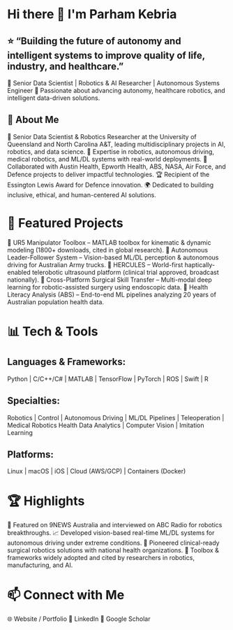 # Hi there 👋 I'm Parham Kebria
⭐️ “Building the future of autonomy and intelligent systems to improve quality of life, industry, and healthcare.”
---
<!--
**parhamkebria/parhamkebria** is a ✨ _special_ ✨ repository because its `README.md` (this file) appears on your GitHub profile.

Here are some ideas to get you started:

- 🔭 I’m currently working on ...
- 🌱 I’m currently learning ...
- 👯 I’m looking to collaborate on ...
- 🤔 I’m looking for help with ...
- 💬 Ask me about ...
- 📫 How to reach me: ...
- 😄 Pronouns: ...
- ⚡ Fun fact: ...
-->


🎯 Senior Data Scientist | Robotics & AI Researcher | Autonomous Systems Engineer
🚀 Passionate about advancing autonomy, healthcare robotics, and intelligent data-driven solutions.

## 🌟 About Me

🔬 Senior Data Scientist & Robotics Researcher at the University of Queensland and North Carolina A&T, leading multidisciplinary projects in AI, robotics, and data science.
🤖 Expertise in robotics, autonomous driving, medical robotics, and ML/DL systems with real-world deployments.
🏥 Collaborated with Austin Health, Epworth Health, ABS, NASA, Air Force, and Defence projects to deliver impactful technologies.
🏆 Recipient of the Essington Lewis Award for Defence innovation.
🌍 Dedicated to building inclusive, ethical, and human-centered AI solutions.

# 🚀 Featured Projects

🔹 UR5 Manipulator Toolbox
 – MATLAB toolbox for kinematic & dynamic modeling (1800+ downloads, cited in global research).
🔹 Autonomous Leader-Follower System
 – Vision-based ML/DL perception & autonomous driving for Australian Army trucks.
🔹 HERCULES
 – World-first haptically-enabled telerobotic ultrasound platform (clinical trial approved, broadcast nationally).
🔹 Cross-Platform Surgical Skill Transfer
 – Multi-modal deep learning for robotic-assisted surgery using endoscopic data.
🔹 Health Literacy Analysis (ABS)
 – End-to-end ML pipelines analyzing 20 years of Australian population health data.

# 📊 Tech & Tools

## Languages & Frameworks:
Python | C/C++/C# | MATLAB | TensorFlow | PyTorch | ROS | Swift | R

## Specialties:
Robotics | Control | Autonomous Driving | ML/DL Pipelines | Teleoperation | Medical Robotics
Health Data Analytics | Computer Vision | Imitation Learning

## Platforms:
Linux | macOS | iOS | Cloud (AWS/GCP) | Containers (Docker)

# 🏆 Highlights
🎥 Featured on 9NEWS Australia and interviewed on ABC Radio for robotics breakthroughs.
📈 Developed vision-based real-time ML/DL systems for autonomous driving under extreme conditions.
🏥 Pioneered clinical-ready surgical robotics solutions with national health organizations.
📖 Toolbox & frameworks widely adopted and cited by researchers in robotics, manufacturing, and AI.

# 📫 Connect with Me
🌐 Website / Portfolio
💼 LinkedIn
📖 Google Scholar
